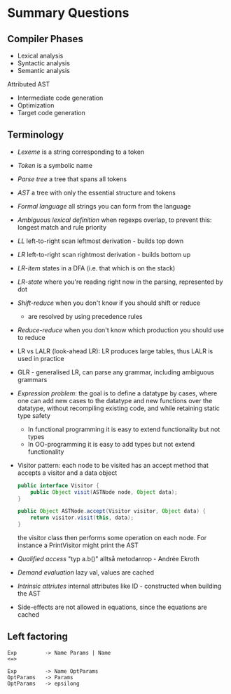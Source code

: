 Summary Questions
=================

## Compiler Phases ##

* Lexical analysis
* Syntactic analysis
* Semantic analysis

Attributed AST

* Intermediate code generation
* Optimization
* Target code generation


## Terminology ##
*   *Lexeme* is a string corresponding to a token
*   *Token* is a symbolic name
*   *Parse tree* a tree that spans all tokens
*   *AST* a tree with only the essential structure and tokens
*   *Formal language* all strings you can form from the language
*   *Ambiguous lexical definition* when regexps overlap, to prevent this:
    longest match and rule priority
*   *LL* left-to-right scan leftmost derivation  - builds top down
*   *LR* left-to-right scan rightmost derivation - builds bottom up
*   *LR-item* states in a DFA (i.e. that which is on the stack)
*   *LR-state* where you're reading right now in the parsing, represented by dot
*   *Shift-reduce* when you don't know if you should shift or reduce
    *   are resolved by using precedence rules
*   *Reduce-reduce* when you don't know which production you should use to
    reduce
*   LR vs LALR (look-ahead LR): LR produces large tables, thus LALR is used
    in practice
*   GLR - generalised LR, can parse any grammar, including ambiguous grammars
*   *Expression problem*: the goal is to define a datatype by cases, where one
    can add new cases to the datatype and new functions over the datatype,
    without recompiling existing code, and while retaining static type safety
    * In functional programming it is easy to extend functionality but not types
    * In OO-programming it is easy to add types but not extend functionality
*   Visitor pattern: each node to be visited has an accept method that accepts
    a visitor and a data object

    ```java
    public interface Visitor {
        public Object visit(ASTNode node, Object data);
    }

    public Object ASTNode.accept(Visitor visitor, Object data) {
        return visitor.visit(this, data);
    }

    ```

    the visitor class then performs some operation on each node. For instance a
    PrintVisitor might print the AST
*   *Qualified access* "typ a.b()" alltså metodanrop - Andrée Ekroth
*   *Demand evaluation* lazy val, values are cached
*   *Intrinsic attriutes* internal attributes like ID - constructed when
    building the AST
*   Side-effects are not allowed in equations, since the equations are cached

## Left factoring ##

```
Exp         -> Name Params | Name
<=>

Exp         -> Name OptParams
OptParams   -> Params
OptParams   -> epsilong
```
